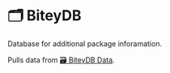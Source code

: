 # 🗂️ BiteyDB
Database for additional package inforamation.

Pulls data from [🗃️ BiteyDB Data](https://github.com/NarpIndex/biteydb-data).
